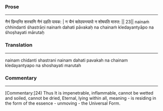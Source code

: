 ### Prose 
 --- 
नैनं छिन्दन्ति शस्त्राणि नैनं दहति पावक: |
न चैनं क्लेदयन्त्यापो न शोषयति मारुत: || 23||
nainaṁ chhindanti śhastrāṇi nainaṁ dahati pāvakaḥ
na chainaṁ kledayantyāpo na śhoṣhayati mārutaḥ

### Translation 
 --- 
nainam chidanti shastrani nainam dahati pavakah na chainam kledayantyapo na shoshayati marutah

### Commentary 
 --- 
[Commentary:]24) Thus It is impenetrable, inflammable, cannot be wetted and soiled, cannot be dried, Eternal, lying within all, meaning - is residing in the form of the essence - unmoving - the Universal Form.